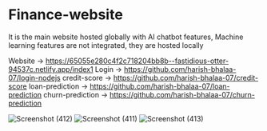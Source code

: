 # Finance-website

It is the main website hosted globally with AI chatbot features, Machine learning features are not integrated, they are hosted locally 


Website -> https://65055e280c4f2c718204bb8b--fastidious-otter-94537c.netlify.app/index1
Login -> https://github.com/harish-bhalaa-07/login-nodejs
credit-score -> https://github.com/harish-bhalaa-07/credit-score
loan-prediction -> https://github.com/harish-bhalaa-07/loan-prediction
churn-prediction -> https://github.com/harish-bhalaa-07/churn-prediction




![Screenshot (412)](https://github.com/harish-bhalaa-07/Finance-website/assets/107175621/5701aa63-5418-4bef-92f6-a3d1450656e9)
![Screenshot (411)](https://github.com/harish-bhalaa-07/Finance-website/assets/107175621/be7d4e4d-4958-4326-8426-24d43fbf2efa)
![Screenshot (413)](https://github.com/harish-bhalaa-07/Finance-website/assets/107175621/54099467-4346-475a-9045-f809e144f6ef)
